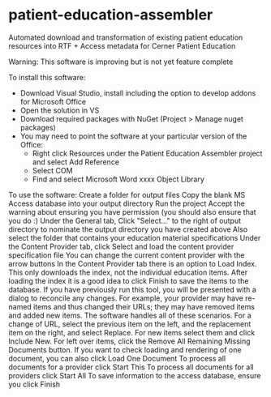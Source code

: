 # patient-education-assembler
Automated download and transformation of existing patient education resources into RTF + Access metadata for Cerner Patient Education

Warning: This software is improving but is not yet feature complete

To install this software:
- Download Visual Studio, install including the option to develop addons for Microsoft Office
- Open the solution in VS
- Download required packages with NuGet (Project > Manage nuget packages)
- You may need to point the software at your particular version of the Office:
  - Right click Resources under the Patient Education Assembler project and select Add Reference
  - Select COM
  - Find and select Microsoft Word xxxx Object Library

To use the software:
Create a folder for output files
Copy the blank MS Access database into your output directory
Run the project
Accept the warning about ensuring you have permission (you should also ensure that you do :)
Under the General tab, Click "Select..." to the right of output directory to nominate the output directory you have created above
Also select the folder that contains your education material specifications
Under the Content Provider tab, click Select and load the content provider specification file
You can change the current content provider with the arrow buttons
In the Content Provider tab there is an option to Load Index.  This only downloads the index, not the individual education items.
After loading the index it is a good idea to click Finish to save the items to the database.
If you have previously run this tool, you will be presented with a dialog to reconcile any changes.  For example, your provider may have re-named items and thus changed their URLs; they may have removed items and added new items.
The software handles all of these scenarios.  For a change of URL, select the previous item on the left, and the replacement item on the right, and select Replace.  For new items select them and click Include New.  For left over items, click the Remove All Remaining Missing Documents button.
If you want to check loading and rendering of one document, you can also click Load One Document
To process all documents for a provider click Start This
To process all documents for all providers click Start All
To save information to the access database, ensure you click Finish